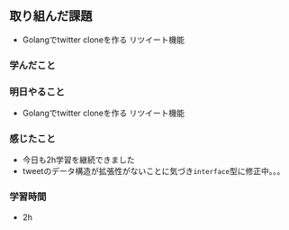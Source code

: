 ## 取り組んだ課題
- Golangでtwitter cloneを作る リツイート機能

### 学んだこと


### 明日やること
- Golangでtwitter cloneを作る リツイート機能


### 感じたこと
- 今日も2h学習を継続できました
- tweetのデータ構造が拡張性がないことに気づき`interface`型に修正中。。。


### 学習時間
- 2h